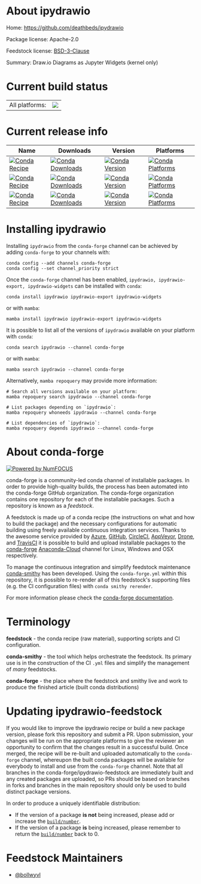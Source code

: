 About ipydrawio
===============

Home: https://github.com/deathbeds/ipydrawio

Package license: Apache-2.0

Feedstock license: [BSD-3-Clause](https://github.com/conda-forge/ipydrawio-feedstock/blob/main/LICENSE.txt)

Summary: Draw.io Diagrams as Jupyter Widgets (kernel only)

Current build status
====================


<table><tr><td>All platforms:</td>
    <td>
      <a href="https://dev.azure.com/conda-forge/feedstock-builds/_build/latest?definitionId=12423&branchName=main">
        <img src="https://dev.azure.com/conda-forge/feedstock-builds/_apis/build/status/ipydrawio-feedstock?branchName=main">
      </a>
    </td>
  </tr>
</table>

Current release info
====================

| Name | Downloads | Version | Platforms |
| --- | --- | --- | --- |
| [![Conda Recipe](https://img.shields.io/badge/recipe-ipydrawio-green.svg)](https://anaconda.org/conda-forge/ipydrawio) | [![Conda Downloads](https://img.shields.io/conda/dn/conda-forge/ipydrawio.svg)](https://anaconda.org/conda-forge/ipydrawio) | [![Conda Version](https://img.shields.io/conda/vn/conda-forge/ipydrawio.svg)](https://anaconda.org/conda-forge/ipydrawio) | [![Conda Platforms](https://img.shields.io/conda/pn/conda-forge/ipydrawio.svg)](https://anaconda.org/conda-forge/ipydrawio) |
| [![Conda Recipe](https://img.shields.io/badge/recipe-ipydrawio--export-green.svg)](https://anaconda.org/conda-forge/ipydrawio-export) | [![Conda Downloads](https://img.shields.io/conda/dn/conda-forge/ipydrawio-export.svg)](https://anaconda.org/conda-forge/ipydrawio-export) | [![Conda Version](https://img.shields.io/conda/vn/conda-forge/ipydrawio-export.svg)](https://anaconda.org/conda-forge/ipydrawio-export) | [![Conda Platforms](https://img.shields.io/conda/pn/conda-forge/ipydrawio-export.svg)](https://anaconda.org/conda-forge/ipydrawio-export) |
| [![Conda Recipe](https://img.shields.io/badge/recipe-ipydrawio--widgets-green.svg)](https://anaconda.org/conda-forge/ipydrawio-widgets) | [![Conda Downloads](https://img.shields.io/conda/dn/conda-forge/ipydrawio-widgets.svg)](https://anaconda.org/conda-forge/ipydrawio-widgets) | [![Conda Version](https://img.shields.io/conda/vn/conda-forge/ipydrawio-widgets.svg)](https://anaconda.org/conda-forge/ipydrawio-widgets) | [![Conda Platforms](https://img.shields.io/conda/pn/conda-forge/ipydrawio-widgets.svg)](https://anaconda.org/conda-forge/ipydrawio-widgets) |

Installing ipydrawio
====================

Installing `ipydrawio` from the `conda-forge` channel can be achieved by adding `conda-forge` to your channels with:

```
conda config --add channels conda-forge
conda config --set channel_priority strict
```

Once the `conda-forge` channel has been enabled, `ipydrawio, ipydrawio-export, ipydrawio-widgets` can be installed with `conda`:

```
conda install ipydrawio ipydrawio-export ipydrawio-widgets
```

or with `mamba`:

```
mamba install ipydrawio ipydrawio-export ipydrawio-widgets
```

It is possible to list all of the versions of `ipydrawio` available on your platform with `conda`:

```
conda search ipydrawio --channel conda-forge
```

or with `mamba`:

```
mamba search ipydrawio --channel conda-forge
```

Alternatively, `mamba repoquery` may provide more information:

```
# Search all versions available on your platform:
mamba repoquery search ipydrawio --channel conda-forge

# List packages depending on `ipydrawio`:
mamba repoquery whoneeds ipydrawio --channel conda-forge

# List dependencies of `ipydrawio`:
mamba repoquery depends ipydrawio --channel conda-forge
```


About conda-forge
=================

[![Powered by
NumFOCUS](https://img.shields.io/badge/powered%20by-NumFOCUS-orange.svg?style=flat&colorA=E1523D&colorB=007D8A)](https://numfocus.org)

conda-forge is a community-led conda channel of installable packages.
In order to provide high-quality builds, the process has been automated into the
conda-forge GitHub organization. The conda-forge organization contains one repository
for each of the installable packages. Such a repository is known as a *feedstock*.

A feedstock is made up of a conda recipe (the instructions on what and how to build
the package) and the necessary configurations for automatic building using freely
available continuous integration services. Thanks to the awesome service provided by
[Azure](https://azure.microsoft.com/en-us/services/devops/), [GitHub](https://github.com/),
[CircleCI](https://circleci.com/), [AppVeyor](https://www.appveyor.com/),
[Drone](https://cloud.drone.io/welcome), and [TravisCI](https://travis-ci.com/)
it is possible to build and upload installable packages to the
[conda-forge](https://anaconda.org/conda-forge) [Anaconda-Cloud](https://anaconda.org/)
channel for Linux, Windows and OSX respectively.

To manage the continuous integration and simplify feedstock maintenance
[conda-smithy](https://github.com/conda-forge/conda-smithy) has been developed.
Using the ``conda-forge.yml`` within this repository, it is possible to re-render all of
this feedstock's supporting files (e.g. the CI configuration files) with ``conda smithy rerender``.

For more information please check the [conda-forge documentation](https://conda-forge.org/docs/).

Terminology
===========

**feedstock** - the conda recipe (raw material), supporting scripts and CI configuration.

**conda-smithy** - the tool which helps orchestrate the feedstock.
                   Its primary use is in the construction of the CI ``.yml`` files
                   and simplify the management of *many* feedstocks.

**conda-forge** - the place where the feedstock and smithy live and work to
                  produce the finished article (built conda distributions)


Updating ipydrawio-feedstock
============================

If you would like to improve the ipydrawio recipe or build a new
package version, please fork this repository and submit a PR. Upon submission,
your changes will be run on the appropriate platforms to give the reviewer an
opportunity to confirm that the changes result in a successful build. Once
merged, the recipe will be re-built and uploaded automatically to the
`conda-forge` channel, whereupon the built conda packages will be available for
everybody to install and use from the `conda-forge` channel.
Note that all branches in the conda-forge/ipydrawio-feedstock are
immediately built and any created packages are uploaded, so PRs should be based
on branches in forks and branches in the main repository should only be used to
build distinct package versions.

In order to produce a uniquely identifiable distribution:
 * If the version of a package **is not** being increased, please add or increase
   the [``build/number``](https://docs.conda.io/projects/conda-build/en/latest/resources/define-metadata.html#build-number-and-string).
 * If the version of a package **is** being increased, please remember to return
   the [``build/number``](https://docs.conda.io/projects/conda-build/en/latest/resources/define-metadata.html#build-number-and-string)
   back to 0.

Feedstock Maintainers
=====================

* [@bollwyvl](https://github.com/bollwyvl/)

